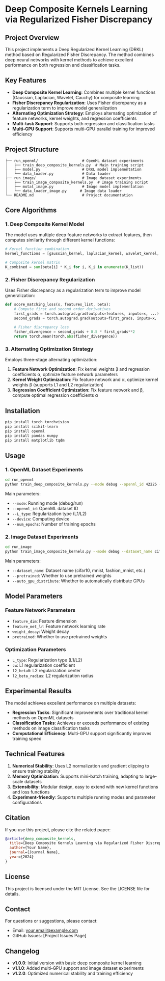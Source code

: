 # Deep Composite Kernels Learning via Regularized Fisher Discrepancy

## Project Overview

This project implements a Deep Regularized Kernel Learning (DRKL) method based on Regularized Fisher Discrepancy. The method combines deep neural networks with kernel methods to achieve excellent performance on both regression and classification tasks.

## Key Features

- **Deep Composite Kernel Learning**: Combines multiple kernel functions (Gaussian, Laplacian, Wavelet, Cauchy) for composite learning
- **Fisher Discrepancy Regularization**: Uses Fisher discrepancy as a regularization term to improve model generalization
- **Alternating Optimization Strategy**: Employs alternating optimization of feature networks, kernel weights, and regression coefficients
- **Multi-task Support**: Supports both regression and classification tasks
- **Multi-GPU Support**: Supports multi-GPU parallel training for improved efficiency

## Project Structure

```
├── run_openml/                    # OpenML dataset experiments
│   ├── train_deep_composite_kernels.py  # Main training script
│   ├── model.py                   # DRKL model implementation
│   └── data_loader.py             # Data loader
├── run_image/                     # Image dataset experiments
│   ├── train_image_composite_kernels.py  # Image training script
│   ├── motal_image.py             # Image model implementation
│   └── data_loader_image.py      # Image data loader
└── README.md                      # Project documentation
```

## Core Algorithms

### 1. Deep Composite Kernel Model

The model uses multiple deep feature networks to extract features, then computes similarity through different kernel functions:

```python
# Kernel function combination
kernel_functions = [gaussian_kernel, laplacian_kernel, wavelet_kernel, cauchy_kernel]

# Composite kernel matrix
K_combined = sum(beta[i] * K_i for i, K_i in enumerate(K_list))
```

### 2. Fisher Discrepancy Regularization

Uses Fisher discrepancy as a regularization term to improve model generalization:

```python
def score_matching_loss(x, features_list, beta):
    # Compute first and second order derivatives
    first_grads = torch.autograd.grad(outputs=features, inputs=x, ...)
    second_grads = torch.autograd.grad(outputs=first_grads, inputs=x, ...)
    
    # Fisher discrepancy loss
    fisher_divergence = second_grads + 0.5 * first_grads**2
    return torch.mean(torch.abs(fisher_divergence))
```

### 3. Alternating Optimization Strategy

Employs three-stage alternating optimization:

1. **Feature Network Optimization**: Fix kernel weights β and regression coefficients α, optimize feature network parameters
2. **Kernel Weight Optimization**: Fix feature network and α, optimize kernel weights β (supports L1 and L2 regularization)
3. **Regression Coefficient Optimization**: Fix feature network and β, compute optimal regression coefficients α

## Installation

```bash
pip install torch torchvision
pip install scikit-learn
pip install openml
pip install pandas numpy
pip install matplotlib tqdm
```

## Usage

### 1. OpenML Dataset Experiments

```bash
cd run_openml
python train_deep_composite_kernels.py --mode debug --openml_id 42225 --L_type L1
```

Main parameters:
- `--mode`: Running mode (debug/run)
- `--openml_id`: OpenML dataset ID
- `--L_type`: Regularization type (L1/L2)
- `--device`: Computing device
- `--num_epochs`: Number of training epochs

### 2. Image Dataset Experiments

```bash
cd run_image
python train_image_composite_kernels.py --mode debug --dataset_name cifar10 --L_type L1
```

Main parameters:
- `--dataset_name`: Dataset name (cifar10, mnist, fashion_mnist, etc.)
- `--pretrained`: Whether to use pretrained weights
- `--auto_gpu_distribute`: Whether to automatically distribute GPUs


## Model Parameters


### Feature Network Parameters
- `feature_dim`: Feature dimension
- `feature_net_lr`: Feature network learning rate
- `weight_decay`: Weight decay
- `pretrained`: Whether to use pretrained weights

### Optimization Parameters
- `L_type`: Regularization type (L1/L2)
- `cw`: L1 regularization coefficient
- `l2_beta0`: L2 regularization center
- `l2_beta_radius`: L2 regularization radius

## Experimental Results

The model achieves excellent performance on multiple datasets:

- **Regression Tasks**: Significant improvements over traditional kernel methods on OpenML datasets
- **Classification Tasks**: Achieves or exceeds performance of existing methods on image classification tasks
- **Computational Efficiency**: Multi-GPU support significantly improves training speed

## Technical Features

1. **Numerical Stability**: Uses L2 normalization and gradient clipping to ensure training stability
2. **Memory Optimization**: Supports mini-batch training, adapting to large-scale datasets
3. **Extensibility**: Modular design, easy to extend with new kernel functions and loss functions
4. **Experiment-friendly**: Supports multiple running modes and parameter configurations

## Citation

If you use this project, please cite the related paper:

```bibtex
@article{deep_composite_kernels,
  title={Deep Composite Kernels Learning via Regularized Fisher Discrepancy},
  author={Your Name},
  journal={Journal Name},
  year={2024}
}
```

## License

This project is licensed under the MIT License. See the LICENSE file for details.

## Contact

For questions or suggestions, please contact:
- Email: your.email@example.com
- GitHub Issues: [Project Issues Page]

## Changelog

- **v1.0.0**: Initial version with basic deep composite kernel learning
- **v1.1.0**: Added multi-GPU support and image dataset experiments
- **v1.2.0**: Optimized numerical stability and training efficiency